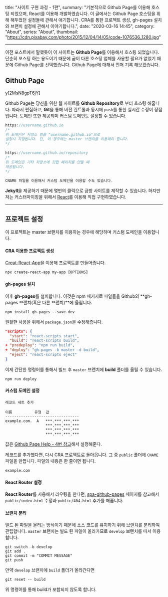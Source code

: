 title: "사이트 구현 과정 - 1편",
summary: "기본적으로 Github Page를 이용해 호스팅 되었으며, React를 이용해 개발하였습니다. 이 글에서는 Github Page 호스팅을 위해 해두었던 설정들에 관해서 애기합니다. CRA를 통한 프로젝트 생성, gh-pages 설치와 브랜치 설정에 관해서 이야기합니다.",
date: "2020-03-16 14:45",
category: "About",
series: "About",
thumbnail: "https://cdn.pixabay.com/photo/2015/12/04/14/05/code-1076536_1280.jpg"

---

이전 포스트에서 말했듯이 이 사이트는 **Github Page**를 이용해서 호스팅 되었습니다. 단순히 포스팅 하는 용도이기 때문에 굳이 다른 호스팅 업체를 사용할 필요가 없었기 때문에 Github Page를 선택했습니다. Github Page에 대해서 먼저 기록 해보겠습니다.

## Github Page

y[2MsN8gpT6jY]

Github Page는 당신을 위한 웹 사이트를 **Github Repository**로 부터 호스팅 해줍니다. 따라서 편집하고, **Git**을 통해 버전 컨트롤과 동시에 `push`를 통한 실시간 수정이 장점입니다. 도메인 또한 제공되며 커스텀 도메인도 설정할 수 있습니다.

```javascript
https://username.github.io
/*
위 도메인은 저장소 명을 "username.github.io"으로
설정시 지정됩니다. 단, 이 경우에는 master 브랜치를 이용해야 합니다.
*/

https://username.github.io/repository
/*
위 도메인은 기타 저장소에 깃헙 페이지를 만들 때
제공됩니다.
*/

CNAME 파일을 이용해서 커스텀 도메인을 이용할 수도 있습니다.
```

**Jekyll**을 제공하기 때문에 몇번의 클릭으로 금방 사이트를 제작할 수 있습니다. 하지만 저는 커스터마이징을 위해서 [React](https://reactjs.org/)를 이용해 직접 구현하였습니다.

---

## 프로젝트 설정

이 프로젝트는 master 브랜치를 이용하는 경우에 해당하며 커스텀 도메인을 이용합니다.

#### CRA 이용한 프로젝트 생성

[Creat-React-App](https://create-react-app.dev)을 이용해 프로젝트를 만들어줍니다.

```batch
npx create-react-app my-app [OPTIONS]
```

#### gh-pages 설치

이후 **gh-pages**를 설치합니다. 이것은 npm 패키지로 파일들을 Github의 **gh-pages 브랜치(혹은 다른 브랜치)**에 올립니다.

```batch
npm install gh-pages --save-dev
```

원활한 사용을 위해서 `package.json`을 수정해줍니다.

```json
"scripts": {
  "start": "react-scripts start",
  "build": "react-scripts build",
+ "predeploy": "npm run build",
+ "deploy": "gh-pages -b master -d build",
  "eject": "react-scripts eject"
}
```

이제 간단한 명령어를 통해서 빌드 후 `master` 브랜치에 **build** 폴더를 올릴 수 있습니다.

```batch
npm run deploy
```

#### 커스텀 도메인 설정

```
레코드 세트 추가

이름          유형  값
---------------------------------
example.com.  A   ***.***.***.***
                  ***.***.***.***
                  ***.***.***.***
                  ***.***.***.***
```

값은 [Github Page Help - 4번 참고](https://help.github.com/en/github/working-with-github-pages/managing-a-custom-domain-for-your-github-pages-site#configuring-an-apex-domain)해서 설정해준다.

레코드를 추가했다면, 다시 CRA 프로젝트로 돌아옵니다. 그 중 `public` 폴더에 `CNAME` 파일을 만듭니다. 파일의 내용은 한 줄이면 됩니다.

```
example.com
```

#### React Router 설정

**React Router**를 사용해서 라우팅을 한다면, [spa-github-pages](https://github.com/rafrex/spa-github-pages) 페이지를 참고해서 `public/index.html` 수정과 `public/404.html` 추가를 해줍니다.

#### 브랜치 분리

빌드 된 파일을 올리는 방식이기 때문에 소스 코드를 유지하기 위해 브랜치를 분리하여 관립합니다. `master` 브랜치는 빌드 된 파일이 올라가므로 `develop` 브랜치를 따서 이용합니다.

```batch
git switch -b develop
git add .
git commit -m "COMMIT MESSAGE"
git push
```

만약 `develop` 브랜치에 `build` 폴더가 올라간다면

```batch
git reset -- build
```

위 명령어를 통해 build가 포함되지 않도록 합니다.
